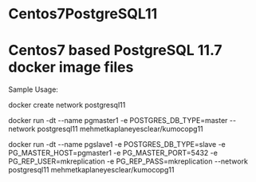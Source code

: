 # Centos7PostgreSQL11
# Centos7 based PostgreSQL 11.7 docker image files


Sample Usage:

docker create network postgresql11

docker run -dt --name pgmaster1 -e POSTGRES_DB_TYPE=master --network postgresql11 mehmetkaplaneyesclear/kumocopg11

docker run -dt --name pgslave1 -e POSTGRES_DB_TYPE=slave -e PG_MASTER_HOST=pgmaster1 -e PG_MASTER_PORT=5432 -e PG_REP_USER=mkreplication -e PG_REP_PASS=mkreplication --network postgresql11 mehmetkaplaneyesclear/kumocopg11
